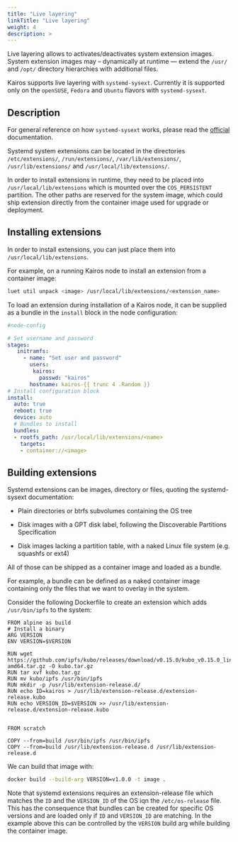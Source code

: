 ```yaml
---
title: "Live layering"
linkTitle: "Live layering"
weight: 4
description: >
---
```


Live layering allows to activates/deactivates system extension images. System extension images may – dynamically at runtime — extend the `/usr/` and `/opt/` directory hierarchies with additional files.

Kairos supports live layering with `systemd-sysext`. Currently it is supported only on the `openSUSE`, `Fedora` and `Ubuntu` flavors with `systemd-sysext`.

## Description

For general reference on how `systemd-sysext` works, please read the [official](https://www.freedesktop.org/software/systemd/man/systemd-sysext.html) documentation.

Systemd system extensions can be located in the directories `/etc/extensions/`, `/run/extensions/`, `/var/lib/extensions/`, `/usr/lib/extensions/` and `/usr/local/lib/extensions/`.

In order to install extensions in runtime, they need to be placed into `/usr/local/lib/extensions` which is mounted over the `COS_PERSISTENT` partition. The other paths are reserved for the system image, which could ship extension directly from the container image used for upgrade or deployment.

## Installing extensions

In order to install extensions, you can just place them into `/usr/local/lib/extensions`.

For example, on a running Kairos node to install an extension from a container image:

```bash
luet util unpack <image> /usr/local/lib/extensions/<extension_name>
```

To load an extension during installation of a Kairos node, it can be supplied as a bundle in the `install` block in the node configuration:

```yaml
#node-config

# Set username and password
stages:
   initramfs:
     - name: "Set user and password"
       users:
        kairos:
          passwd: "kairos"
       hostname: kairos-{{ trunc 4 .Random }}
# Install configuration block
install:
  auto: true
  reboot: true
  device: auto
  # Bundles to install
  bundles:
  - rootfs_path: /usr/local/lib/extensions/<name>
    targets:
    - container://<image>
```

## Building extensions

Systemd extensions can be images, directory or files, quoting the systemd-sysext documentation:

- Plain directories or btrfs subvolumes containing the OS tree

- Disk images with a GPT disk label, following the Discoverable Partitions Specification

- Disk images lacking a partition table, with a naked Linux file system (e.g. squashfs or ext4)

All of those can be shipped as a container image and loaded as a bundle.

For example, a bundle can be defined as a naked container image containing only the files that we want to overlay in the system.

Consider the following Dockerfile to create an extension which adds `/usr/bin/ipfs` to the system:

```docker
FROM alpine as build
# Install a binary
ARG VERSION
ENV VERSION=$VERSION

RUN wget https://github.com/ipfs/kubo/releases/download/v0.15.0/kubo_v0.15.0_linux-amd64.tar.gz -O kubo.tar.gz
RUN tar xvf kubo.tar.gz
RUN mv kubo/ipfs /usr/bin/ipfs
RUN mkdir -p /usr/lib/extension-release.d/
RUN echo ID=kairos > /usr/lib/extension-release.d/extension-release.kubo
RUN echo VERSION_ID=$VERSION >> /usr/lib/extension-release.d/extension-release.kubo


FROM scratch

COPY --from=build /usr/bin/ipfs /usr/bin/ipfs
COPY --from=build /usr/lib/extension-release.d /usr/lib/extension-release.d
```

We can build that image with:

```bash
docker build --build-arg VERSION=v1.0.0 -t image .
```

Note that systemd extensions requires an extension-release file which matches the `ID` and the `VERSION_ID` of the OS iqn the `/etc/os-release` file.
This has the consequence that bundles can be created for specific OS versions and are loaded only if `ID` and `VERSION_ID` are matching. In the example above this can be controlled by the `VERSION` build arg while building the container image.
